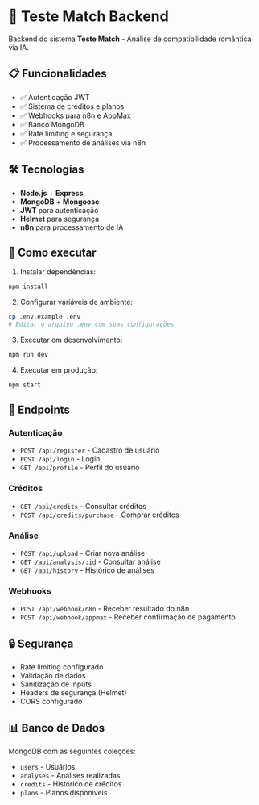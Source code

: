 # 🚀 Teste Match Backend

Backend do sistema **Teste Match** - Análise de compatibilidade romântica via IA.

## 📋 Funcionalidades

- ✅ Autenticação JWT
- ✅ Sistema de créditos e planos
- ✅ Webhooks para n8n e AppMax
- ✅ Banco MongoDB
- ✅ Rate limiting e segurança
- ✅ Processamento de análises via n8n

## 🛠️ Tecnologias

- **Node.js** + **Express**
- **MongoDB** + **Mongoose**
- **JWT** para autenticação
- **Helmet** para segurança
- **n8n** para processamento de IA

## 🚀 Como executar

1. Instalar dependências:
```bash
npm install
```

2. Configurar variáveis de ambiente:
```bash
cp .env.example .env
# Editar o arquivo .env com suas configurações
```

3. Executar em desenvolvimento:
```bash
npm run dev
```

4. Executar em produção:
```bash
npm start
```

## 📡 Endpoints

### Autenticação
- `POST /api/register` - Cadastro de usuário
- `POST /api/login` - Login
- `GET /api/profile` - Perfil do usuário

### Créditos
- `GET /api/credits` - Consultar créditos
- `POST /api/credits/purchase` - Comprar créditos

### Análise
- `POST /api/upload` - Criar nova análise
- `GET /api/analysis/:id` - Consultar análise
- `GET /api/history` - Histórico de análises

### Webhooks
- `POST /api/webhook/n8n` - Receber resultado do n8n
- `POST /api/webhook/appmax` - Receber confirmação de pagamento

## 🔒 Segurança

- Rate limiting configurado
- Validação de dados
- Sanitização de inputs
- Headers de segurança (Helmet)
- CORS configurado

## 📊 Banco de Dados

MongoDB com as seguintes coleções:
- `users` - Usuários
- `analyses` - Análises realizadas
- `credits` - Histórico de créditos
- `plans` - Planos disponíveis

